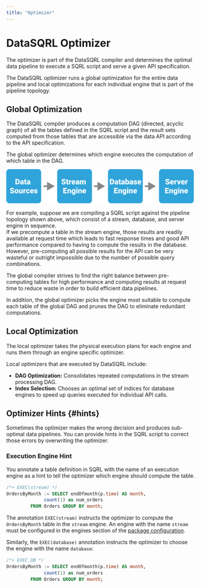```yaml
---
title: "Optimizer"
---
```


# DataSQRL Optimizer

The optimizer is part of the DataSQRL compiler and determines the optimal data pipeline to execute a SQRL script and serve a given API specification.

The DataSQRL optimizer runs a global optimization for the entire data pipeline and local optimizations for each individual engine that is part of the pipeline topology.

## Global Optimization

The DataSQRL compiler produces a computation DAG (directed, acyclic graph) of all the tables defined in the SQRL script and the result sets computed from those tables that are accessible via the data API according to the API specification.

The global optimizer determines which engine executes the computation of which table in the DAG.

<img src="/img/dev/simple-pipeline.svg" alt="Simple DataSQRL pipeline topology" width="500"/>

For example, suppose we are compiling a SQRL script against the pipeline topology shown above, which consist of a stream, database, and server engine in sequence. <br />
If we precompute a table in the stream engine, those results are readily available at request time which leads to fast response times and good API performance compared to having to compute the results in the database. However, pre-computing all possible results for the API can be very wasteful or outright impossible due to the number of possible query combinations.

The global compiler strives to find the right balance between pre-computing tables for high performance and computing results at request time to reduce waste in order to build efficient data pipelines.

In addition, the global optimizer picks the engine most suitable to compute each table of the global DAG and prunes the DAG to eliminate redundant computations.

## Local Optimization

The local optimizer takes the physical execution plans for each engine and runs them through an engine specific optimizer.

Local optimizers that are executed by DataSQRL include:

* **DAG Optimization:** Consolidates repeated computations in the stream processing DAG.
* **Index Selection:** Chooses an optimal set of indices for database engines to speed up queries executed for individual API calls.

## Optimizer Hints {#hints}

Sometimes the optimizer makes the wrong decision and produces sub-optimal data pipelines. You can provide hints in the SQRL script to correct those errors by overwriting the optimizer.

### Execution Engine Hint

You annotate a table definition in SQRL with the name of an execution engine as a hint to tell the optimizer which engine should compute the table.

```sql
/*+ EXEC(stream) */
OrdersByMonth := SELECT endOfmonth(p.time) AS month,
              count(1) as num_orders
         FROM Orders GROUP BY month;
```

The annotation `EXEC(stream)` instructs the optimizer to compute the `OrdersByMonth` table in the `stream` engine. An engine with the name `stream` must be configured in the engines section of the [package configuration](../package-config).

Similarly, the `EXEC(database)` annotation instructs the optimizer to choose the engine with the name `database`:

```sql
/*+ EXEC_DB */
OrdersByMonth := SELECT endOfmonth(p.time) AS month,
              count(1) as num_orders
         FROM Orders GROUP BY month;
```